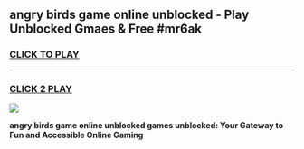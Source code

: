 
## angry birds game online unblocked - Play Unblocked Gmaes & Free #mr6ak
<h3>
<a href="https://news.freeplayer.one?title=angry_birds_game_online_unblocked&ref=03M">CLICK TO PLAY</a></h3>
<hr>

<h3>
<a href="https://news.freeplayer.one?title=angry_birds_game_online_unblocked&ref=03M">CLICK 2 PLAY</a>
  
</h3>

<a href="https://news.freeplayer.one?title=angry_birds_game_online_unblocked&ref=03M"><img src="https://clearcache.store/games.png"></a>


**angry birds game online unblocked games unblocked: Your Gateway to Fun and Accessible Online Gaming**
